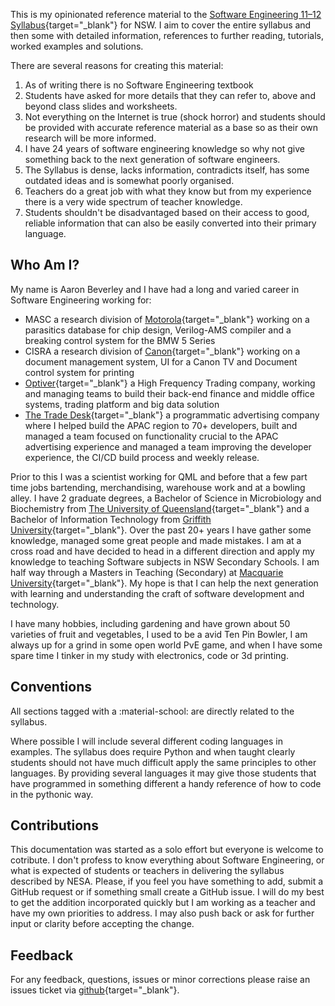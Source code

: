 This is my opinionated reference material to the [Software Engineering 11–12 Syllabus](https://curriculum.nsw.edu.au/learning-areas/tas/software-engineering-11-12-2022/overview){target="_blank"} for NSW. I aim to cover the entire syllabus and then some with detailed information, references to further reading, tutorials, worked examples and solutions. 

There are several reasons for creating this material:

1. As of writing there is no Software Engineering textbook
2. Students have asked for more details that they can refer to, above and beyond class slides and worksheets.
3. Not everything on the Internet is true (shock horror) and students should be provided with accurate reference material as a base so as their own research will be more informed.
4. I have 24 years of software engineering knowledge so why not give something back to the next generation of software engineers.
5. The Syllabus is dense, lacks information, contradicts itself, has some outdated ideas and is somewhat poorly organised.
6. Teachers do a great job with what they know but from my experience there is a very wide spectrum of teacher knowledge.
7. Students shouldn't be disadvantaged based on their access to good, reliable information that can also be easily converted into their primary language.

## Who Am I?
My name is Aaron Beverley and I have had a long and varied career in Software Engineering working for:

- MASC a research division of [Motorola](https://www.motorola.com.au/){target="_blank"} working on a parasitics database for chip design, Verilog-AMS compiler and a breaking control system for the BMW 5 Series 
- CISRA a research division of [Canon](https://www.canon.com.au/){target="_blank"} working on a document management system, UI for a Canon TV and Document control system for printing
- [Optiver](https://optiver.com/){target="_blank"} a High Frequency Trading company, working and managing teams to build their back-end finance and middle office systems, trading platform and big data solution
- [The Trade Desk](https://www.thetradedesk.com/){target="_blank"} a programmatic advertising company where I helped build the APAC region to 70+ developers, built and managed a team focused on functionality crucial to the APAC advertising experience and managed a team improving the developer experience, the CI/CD build process and weekly release.

Prior to this I was a scientist working for QML and before that a few part time jobs bartending, merchandising, warehouse work and at a bowling alley. I have 2 graduate degrees, a Bachelor of Science in Microbiology and Biochemistry from [The University of Queensland](https://www.uq.edu.au/){target="_blank"} and a Bachelor of Information Technology from [Griffith University](https://www.griffith.edu.au/){target="_blank"}. Over the past 20+ years I have gather some knowledge, managed some great people and made mistakes. I am at a cross road and have decided to head in a different direction and apply my knowledge to teaching Software subjects in NSW Secondary Schools. I am half way through a Masters in Teaching (Secondary) at [Macquarie University](https://www.mq.edu.au/){target="_blank"}. My hope is that I can help the next generation with learning and understanding the craft of software development and technology. 

I have many hobbies, including gardening and have grown about 50 varieties of fruit and vegetables, I used to be a avid Ten Pin Bowler, I am always up for a grind in some open world PvE game, and when I have some spare time I tinker in my study with electronics, code or 3d printing.

## Conventions
All sections tagged with a :material-school: are directly related to the syllabus. 

Where possible I will include several different coding languages in examples. The syllabus does require Python and when taught clearly students should not have much difficult apply the same principles to other languages. By providing several languages it may give those students that have programmed in something different a handy reference of how to code in the pythonic way.

## Contributions
This documentation was started as a solo effort but everyone is welcome to cotribute. I don't profess to know everything about Software Engineering, or what is expected of students or teachers in delivering the syllabus described by NESA. Please, if you feel you have something to add, submit a GitHub request or if something small create a GitHub issue. I will do my best to get the addition incorporated quickly but I am working as a teacher and have my own priorities to address. I may also push back or ask for further input or clarity before accepting the change. 

## Feedback
For any feedback, questions, issues or minor corrections please raise an issues ticket via [github](https://github.com/mr-bev/software-engineering-stage6-nsw/issues){target="_blank"}. 